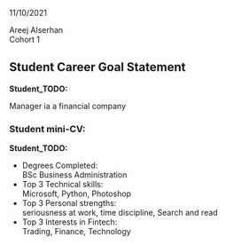   
11/10/2021

Areej Alserhan  
Cohort  1


## Student Career Goal Statement 

   __Student_TODO:__ 
 
 Manager ia a financial company
 

### Student mini-CV:

  __Student_TODO:__

  - Degrees Completed:    
         BSc Business Administration
  - Top 3 Technical skills:    
          Microsoft, Python, Photoshop
  - Top 3 Personal strengths:   
         seriousness at work, time discipline, Search and read
  - Top 3 Interests in Fintech:    
         Trading, Finance, Technology